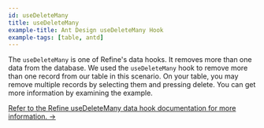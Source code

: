 ```yaml
---
id: useDeleteMany
title: useDeleteMany
example-title: Ant Design useDeleteMany Hook
example-tags: [table, antd]
---
```


The `useDeleteMany` is one of Refine's data hooks. It removes more than one data from the database. We used the `useDeleteMany` hook to remove more than one record from our table in this scenario. On your table, you may remove multiple records by selecting them and pressing delete. You can get more information by examining the example.

[Refer to the Refine useDeleteMany data hook documentation for more information. →](/docs/data/hooks/use-delete)

<CodeSandboxExample path="table-antd-use-delete-many" />
